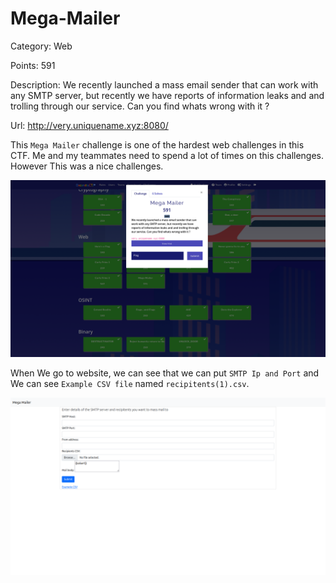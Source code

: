 # Mega-Mailer
Category: Web

Points: 591

Description: We recently launched a mass email sender that can work with any SMTP server, but recently we have reports of information leaks and and trolling through our service. Can you find whats wrong with it ?

Url: http://very.uniquename.xyz:8080/

This `Mega Mailer` challenge is one of the hardest web challenges in this CTF. Me and my teammates need to spend a lot of times on this challenges. However This was a nice challenges.

![CTF](https://github.com/ComdeyOverFlow/DeconstruCTF-2021/blob/main/Mega-Mailer/images/Screenshot%20from%202021-10-03%2005-32-04.png)

When We go to website, we can see that we can put `SMTP Ip and Port` and We can see `Example CSV file` named `recipitents(1).csv`.

![CTF](https://github.com/ComdeyOverFlow/DeconstruCTF-2021/blob/main/Mega-Mailer/images/Screenshot%20from%202021-10-03%2005-32-10.png)

